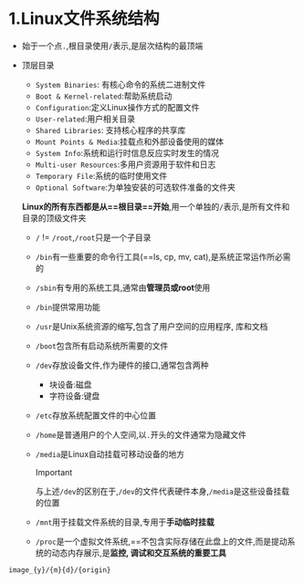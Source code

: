 # 1.Linux文件系统结构

- 始于一个点`.`,根目录使用`/`表示,是层次结构的最顶端

- 顶层目录

  - `System Binaries`: 有核心命令的系统二进制文件
  - `Boot & Kernel-related`:帮助系统启动
  - `Configuration`:定义Linux操作方式的配置文件
  - `User-related`:用户相关目录
  - `Shared Libraries`: 支持核心程序的共享库
  - `Mount Points & Media`:挂载点和外部设备使用的媒体
  - `System Info`:系统和运行时信息反应实时发生的情况
  - `Multi-user Resources`:多用户资源用于软件和日志
  - `Temporary File`:系统的临时使用文件
  - `Optional Software`:为单独安装的可选软件准备的文件夹

  **Linux的所有东西都是从==根目录==开始**,用一个单独的`/`表示,是所有文件和目录的顶级文件夹

  

  - `/` != `/root`,`/root`只是一个子目录
  
  - `/bin`有一些重要的命令行工具(==ls, cp, mv, cat),是系统正常运作所必需的
  
  - `/sbin`有专用的系统工具,通常由**管理员或root**使用

  - `/bin`提供常用功能
  
  - `/usr`是Unix系统资源的缩写,包含了用户空间的应用程序, 库和文档
  
  - `/boot`包含所有启动系统所需要的文件
  
  - `/dev`存放设备文件,作为硬件的接口,通常包含两种
  
    - 块设备:磁盘
    - 字符设备:键盘
  
  - `/etc`存放系统配置文件的中心位置
  
  - `/home`是普通用户的个人空间,以`.`开头的文件通常为隐藏文件
  
  - `/media`是Linux自动挂载可移动设备的地方
  
    > [!important]
    >
    > 与上述`/dev`的区别在于,`/dev`的文件代表硬件本身,`/media`是这些设备挂载的位置 
  
  - `/mnt`用于挂载文件系统的目录,专用于**手动临时挂载**
  
  - `/proc`是一个虚拟文件系统,==不包含实际存储在此盘上的文件,而是提动系统的动态内存展示,是**监控, 调试和交互系统的重要工具**
  

```
image_{y}/{m}{d}/{origin}
```

